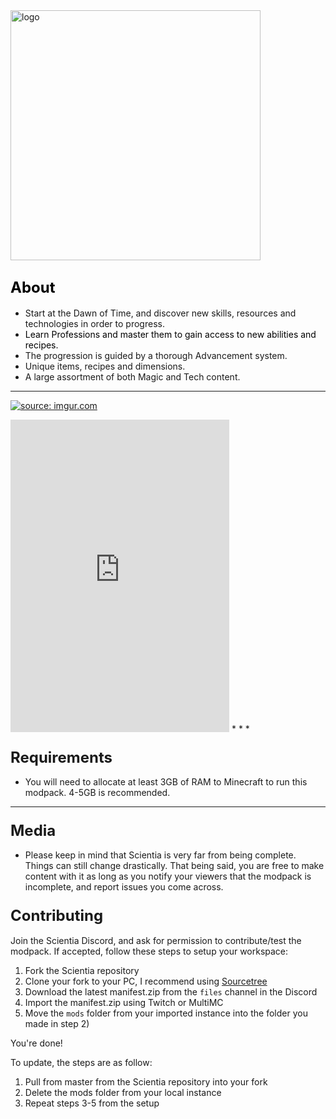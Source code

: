 <img align="center" img src="https://i.imgur.com/FBp7Yic.png" alt="logo" width="400"/>

## <span style="color: #000000;"><span style="font-size: 24px;">About</span></span>

*   Start at the Dawn of Time, and discover new skills, resources and technologies in order to progress.
*   <span style="color: #000000;">Learn Professions and master them to gain access to new abilities and recipes.  
    </span>
*   The progression is guided by a thorough Advancement system.
*   Unique items, recipes and dimensions.
*   A large assortment of both Magic and Tech content.

* * *

[![](https://discordapp.com/assets/fc0b01fe10a0b8c602fb0106d8189d9b.png "source: imgur.com")](https://discord.gg/HnWNd7X)
<iframe src="https://discordapp.com/widget?id=550610040898322432&theme=dark" width="350" height="500" allowtransparency="true" frameborder="0"></iframe>
* * *

### <span style="font-size: 24px;">Requirements</span>

*   You will need to allocate at least 3GB of RAM to Minecraft to run this modpack. 4-5GB is recommended.

* * *

### <span style="font-size: 24px;">Media</span>

*   Please keep in mind that Scientia is very far from being complete. Things can still change drastically. That being said, you are free to make content with it as long as you notify your viewers that the modpack is incomplete, and report issues you come across.

### <span style="font-size: 24px;">Contributing</span>

Join the Scientia Discord, and ask for permission to contribute/test the modpack. If accepted, follow these steps to setup your workspace:

1) Fork the Scientia repository
2) Clone your fork to your PC, I recommend using [Sourcetree](https://www.sourcetreeapp.com/)
3) Download the latest manifest.zip from the `files` channel in the Discord
4) Import the manifest.zip using Twitch or MultiMC
5) Move the `mods` folder from your imported instance into the folder you made in step 2)

You're done!

To update, the steps are as follow:

1) Pull from master from the Scientia repository into your fork
2) Delete the mods folder from your local instance
3) Repeat steps 3-5 from the setup
